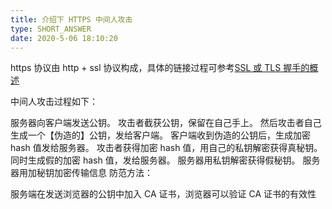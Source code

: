 ```yaml
---
title: 介绍下 HTTPS 中间人攻击
type: SHORT_ANSWER
date: 2020-5-06 18:10:20
---
```


https 协议由 http + ssl 协议构成，具体的链接过程可参考[SSL 或 TLS 握手的概述](https://github.com/lvwxx/blog/issues/3)

中间人攻击过程如下：

服务器向客户端发送公钥。
攻击者截获公钥，保留在自己手上。
然后攻击者自己生成一个【伪造的】公钥，发给客户端。
客户端收到伪造的公钥后，生成加密 hash 值发给服务器。
攻击者获得加密 hash 值，用自己的私钥解密获得真秘钥。
同时生成假的加密 hash 值，发给服务器。
服务器用私钥解密获得假秘钥。
服务器用加秘钥加密传输信息
防范方法：

服务端在发送浏览器的公钥中加入 CA 证书，浏览器可以验证 CA 证书的有效性

